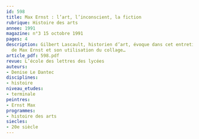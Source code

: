 ```yaml
---
id: 598
title: Max Ernst : l’art, l’inconscient, la fiction
rubrique: Histoire des arts
annee: 1991
magazine: n°3 15 octobre 1991
pages: 4
description: Gilbert Lascault, historien d’art, évoque dans cet entretien l’univers
  de Max Ernst et son utilisation du collage…
article_pdf: 598.pdf
revue: L’école des lettres des lycées
auteurs:
- Denise Le Dantec
disciplines:
- histoire
niveau_etudes:
- terminale
peintres:
- Ernst Max
programmes:
- histoire des arts
siecles:
- 20e siècle
---
```

